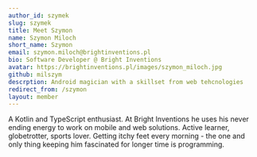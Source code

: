 ```yaml
---
author_id: szymek
slug: szymek
title: Meet Szymon
name: Szymon Miloch
short_name: Szymon
email: szymon.miloch@brightinventions.pl
bio: Software Developer @ Bright Inventions
avatar: https://brightinventions.pl/images/szymon_miloch.jpg
github: milszym
descrption: Android magician with a skillset from web tehcnologies
redirect_from: /szymon
layout: member
---
```


A Kotlin and TypeScript enthusiast. At Bright Inventions he uses his never ending energy to work on mobile and web solutions. Active learner, globetrotter, sports lover. Getting itchy feet every morning - the one and only thing keeping him fascinated for longer time is programming.
